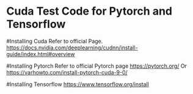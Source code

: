 # Cuda Test Code for Pytorch and Tensorflow

#Installing Cuda
Refer to official Page.
https://docs.nvidia.com/deeplearning/cudnn/install-guide/index.html#overview

#Installing Pytorch 
Refer to official Pytorch page
https://pytorch.org/
Or https://varhowto.com/install-pytorch-cuda-9-0/

#Installing Tensorflow
https://www.tensorflow.org/install
